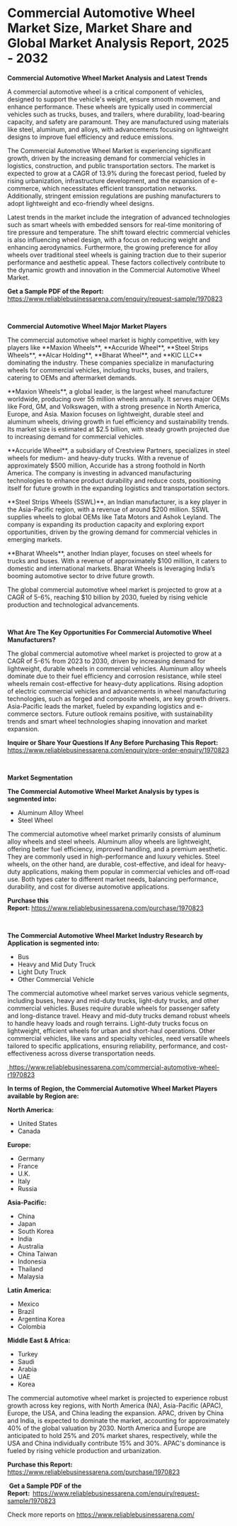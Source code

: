 <p><h1>Commercial Automotive Wheel Market Size, Market Share and Global Market Analysis Report, 2025 - 2032</h1></p><p><strong>Commercial Automotive Wheel Market Analysis and Latest Trends</strong></p>
<p><p>A commercial automotive wheel is a critical component of vehicles, designed to support the vehicle's weight, ensure smooth movement, and enhance performance. These wheels are typically used in commercial vehicles such as trucks, buses, and trailers, where durability, load-bearing capacity, and safety are paramount. They are manufactured using materials like steel, aluminum, and alloys, with advancements focusing on lightweight designs to improve fuel efficiency and reduce emissions.</p><p>The Commercial Automotive Wheel Market is experiencing significant growth, driven by the increasing demand for commercial vehicles in logistics, construction, and public transportation sectors. The market is expected to grow at a CAGR of 13.9% during the forecast period, fueled by rising urbanization, infrastructure development, and the expansion of e-commerce, which necessitates efficient transportation networks. Additionally, stringent emission regulations are pushing manufacturers to adopt lightweight and eco-friendly wheel designs.</p><p>Latest trends in the market include the integration of advanced technologies such as smart wheels with embedded sensors for real-time monitoring of tire pressure and temperature. The shift toward electric commercial vehicles is also influencing wheel design, with a focus on reducing weight and enhancing aerodynamics. Furthermore, the growing preference for alloy wheels over traditional steel wheels is gaining traction due to their superior performance and aesthetic appeal. These factors collectively contribute to the dynamic growth and innovation in the Commercial Automotive Wheel Market.</p></p>
<p><strong>Get a Sample PDF of the Report:&nbsp;</strong> <a href="https://www.reliablebusinessarena.com/enquiry/request-sample/1970823?utm_campaign=1871&utm_medium=2&utm_source=Github&utm_content=ia&utm_term=24012025&utm_id=commercial-automotive-wheel">https://www.reliablebusinessarena.com/enquiry/request-sample/1970823</a></p>
<p>&nbsp;</p>
<p><strong>Commercial Automotive Wheel Major Market Players</strong></p>
<p><p>The commercial automotive wheel market is highly competitive, with key players like **Maxion Wheels**, **Accuride Wheel**, **Steel Strips Wheels**, **Alcar Holding**, **Bharat Wheel**, and **KIC LLC** dominating the industry. These companies specialize in manufacturing wheels for commercial vehicles, including trucks, buses, and trailers, catering to OEMs and aftermarket demands.</p><p>**Maxion Wheels**, a global leader, is the largest wheel manufacturer worldwide, producing over 55 million wheels annually. It serves major OEMs like Ford, GM, and Volkswagen, with a strong presence in North America, Europe, and Asia. Maxion focuses on lightweight, durable steel and aluminum wheels, driving growth in fuel efficiency and sustainability trends. Its market size is estimated at $2.5 billion, with steady growth projected due to increasing demand for commercial vehicles.</p><p>**Accuride Wheel**, a subsidiary of Crestview Partners, specializes in steel wheels for medium- and heavy-duty trucks. With a revenue of approximately $500 million, Accuride has a strong foothold in North America. The company is investing in advanced manufacturing technologies to enhance product durability and reduce costs, positioning itself for future growth in the expanding logistics and transportation sectors.</p><p>**Steel Strips Wheels (SSWL)**, an Indian manufacturer, is a key player in the Asia-Pacific region, with a revenue of around $200 million. SSWL supplies wheels to global OEMs like Tata Motors and Ashok Leyland. The company is expanding its production capacity and exploring export opportunities, driven by the growing demand for commercial vehicles in emerging markets.</p><p>**Bharat Wheels**, another Indian player, focuses on steel wheels for trucks and buses. With a revenue of approximately $100 million, it caters to domestic and international markets. Bharat Wheels is leveraging India’s booming automotive sector to drive future growth.</p><p>The global commercial automotive wheel market is projected to grow at a CAGR of 5-6%, reaching $10 billion by 2030, fueled by rising vehicle production and technological advancements.</p></p>
<p>&nbsp;</p>
<p><strong>What Are The Key Opportunities For Commercial Automotive Wheel Manufacturers?</strong></p>
<p><p>The global commercial automotive wheel market is projected to grow at a CAGR of 5-6% from 2023 to 2030, driven by increasing demand for lightweight, durable wheels in commercial vehicles. Aluminum alloy wheels dominate due to their fuel efficiency and corrosion resistance, while steel wheels remain cost-effective for heavy-duty applications. Rising adoption of electric commercial vehicles and advancements in wheel manufacturing technologies, such as forged and composite wheels, are key growth drivers. Asia-Pacific leads the market, fueled by expanding logistics and e-commerce sectors. Future outlook remains positive, with sustainability trends and smart wheel technologies shaping innovation and market expansion.</p></p>
<p><strong>Inquire or Share Your Questions If Any Before Purchasing This Report:</strong> <a href="https://www.reliablebusinessarena.com/enquiry/pre-order-enquiry/1970823?utm_campaign=1871&utm_medium=2&utm_source=Github&utm_content=ia&utm_term=24012025&utm_id=commercial-automotive-wheel">https://www.reliablebusinessarena.com/enquiry/pre-order-enquiry/1970823</a></p>
<p>&nbsp;</p>
<p><strong>Market Segmentation</strong></p>
<p><strong>The Commercial Automotive Wheel Market Analysis by types is segmented into:</strong></p>
<p><ul><li>Aluminum Alloy Wheel</li><li>Steel Wheel</li></ul></p>
<p><p>The commercial automotive wheel market primarily consists of aluminum alloy wheels and steel wheels. Aluminum alloy wheels are lightweight, offering better fuel efficiency, improved handling, and a premium aesthetic. They are commonly used in high-performance and luxury vehicles. Steel wheels, on the other hand, are durable, cost-effective, and ideal for heavy-duty applications, making them popular in commercial vehicles and off-road use. Both types cater to different market needs, balancing performance, durability, and cost for diverse automotive applications.</p></p>
<p><strong>Purchase this Report:&nbsp;</strong><a href="https://www.reliablebusinessarena.com/purchase/1970823?utm_campaign=1871&utm_medium=2&utm_source=Github&utm_content=ia&utm_term=24012025&utm_id=commercial-automotive-wheel">https://www.reliablebusinessarena.com/purchase/1970823</a></p>
<p>&nbsp;</p>
<p><strong>The Commercial Automotive Wheel Market Industry Research by Application is segmented into:</strong></p>
<p><ul><li>Bus</li><li>Heavy and Mid Duty Truck</li><li>Light Duty Truck</li><li>Other Commercial Vehicle</li></ul></p>
<p><p>The commercial automotive wheel market serves various vehicle segments, including buses, heavy and mid-duty trucks, light-duty trucks, and other commercial vehicles. Buses require durable wheels for passenger safety and long-distance travel. Heavy and mid-duty trucks demand robust wheels to handle heavy loads and rough terrains. Light-duty trucks focus on lightweight, efficient wheels for urban and short-haul operations. Other commercial vehicles, like vans and specialty vehicles, need versatile wheels tailored to specific applications, ensuring reliability, performance, and cost-effectiveness across diverse transportation needs.</p></p>
<p><a href="https://www.reliablebusinessarena.com/commercial-automotive-wheel-r1970823?utm_campaign=1871&utm_medium=2&utm_source=Github&utm_content=ia&utm_term=24012025&utm_id=commercial-automotive-wheel">&nbsp;https://www.reliablebusinessarena.com/commercial-automotive-wheel-r1970823</a></p>
<p><strong>In terms of Region, the Commercial Automotive Wheel Market Players available by Region are:</strong></p>
<p>
    <p> <strong> North America: </strong>
        <ul>
            <li>United States</li>
            <li>Canada</li>
        </ul>
        </p> 
    <p> <strong> Europe: </strong>
        <ul>
            <li>Germany</li>
            <li>France</li>
            <li>U.K.</li>
            <li>Italy</li>
            <li>Russia</li>
        </ul>
        </p> 
    <p> <strong> Asia-Pacific: </strong>
        <ul>
            <li>China</li>
            <li>Japan</li>
            <li>South Korea</li>
            <li>India</li>
            <li>Australia</li>
            <li>China Taiwan</li>
            <li>Indonesia</li>
            <li>Thailand</li>
            <li>Malaysia</li>
        </ul>
        </p> 
    <p> <strong> Latin America: </strong>
        <ul>
            <li>Mexico</li>
            <li>Brazil</li>
            <li>Argentina Korea</li>
            <li>Colombia</li>
        </ul>
        </p> 
    <p> <strong> Middle East & Africa: </strong>
        <ul>
            <li>Turkey</li>
            <li>Saudi</li>
            <li>Arabia</li>
            <li>UAE</li>
            <li>Korea</li>
        </ul>
    </p>
    </p>
<p><p>The commercial automotive wheel market is projected to experience robust growth across key regions, with North America (NA), Asia-Pacific (APAC), Europe, the USA, and China leading the expansion. APAC, driven by China and India, is expected to dominate the market, accounting for approximately 40% of the global valuation by 2030. North America and Europe are anticipated to hold 25% and 20% market shares, respectively, while the USA and China individually contribute 15% and 30%. APAC's dominance is fueled by rising vehicle production and urbanization.</p></p>
<p><strong>Purchase this Report: </strong><a href="https://www.reliablebusinessarena.com/purchase/1970823?utm_campaign=1871&utm_medium=2&utm_source=Github&utm_content=ia&utm_term=24012025&utm_id=commercial-automotive-wheel">https://www.reliablebusinessarena.com/purchase/1970823</a></p>
<p>&nbsp;<strong>Get a Sample PDF of the Report:&nbsp;&nbsp;</strong><a href="https://www.reliablebusinessarena.com/enquiry/request-sample/1970823?utm_campaign=1871&utm_medium=2&utm_source=Github&utm_content=ia&utm_term=24012025&utm_id=commercial-automotive-wheel">https://www.reliablebusinessarena.com/enquiry/request-sample/1970823</a></p>
<p><strong></strong></p>
<p>Check more reports on <a href="https://www.reliablebusinessarena.com/?utm_campaign=1871&utm_medium=2&utm_source=Github&utm_content=ia&utm_term=24012025&utm_id=commercial-automotive-wheel">https://www.reliablebusinessarena.com/</a></p>